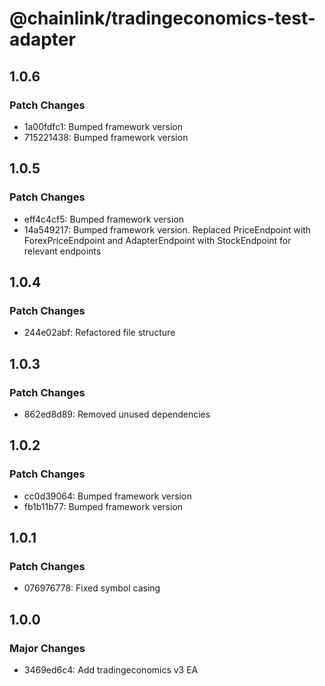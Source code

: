 # @chainlink/tradingeconomics-test-adapter

## 1.0.6

### Patch Changes

- 1a00fdfc1: Bumped framework version
- 715221438: Bumped framework version

## 1.0.5

### Patch Changes

- eff4c4cf5: Bumped framework version
- 14a549217: Bumped framework version. Replaced PriceEndpoint with ForexPriceEndpoint and AdapterEndpoint with StockEndpoint for relevant endpoints

## 1.0.4

### Patch Changes

- 244e02abf: Refactored file structure

## 1.0.3

### Patch Changes

- 862ed8d89: Removed unused dependencies

## 1.0.2

### Patch Changes

- cc0d39064: Bumped framework version
- fb1b11b77: Bumped framework version

## 1.0.1

### Patch Changes

- 076976778: Fixed symbol casing

## 1.0.0

### Major Changes

- 3469ed6c4: Add tradingeconomics v3 EA
